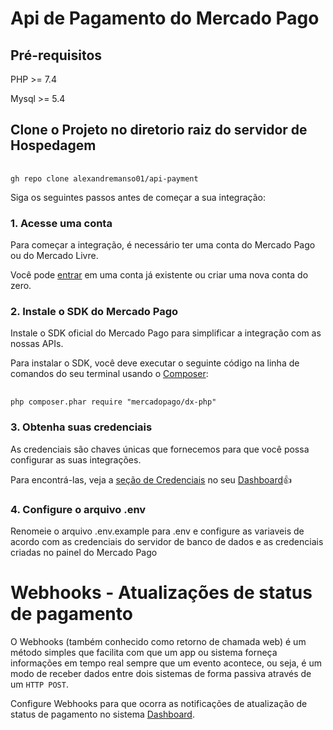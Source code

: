 # Api de Pagamento do Mercado Pago


## Pré-requisitos



PHP >= 7.4

Mysql >= 5.4


## Clone o Projeto no diretorio raiz do servidor de Hospedagem


<pre class="line-numbers language-php" tabindex="0">          <code id="code_1" class="language-php">
gh repo clone alexandremanso01/api-payment</span></code></pre>



Siga os seguintes passos antes de começar a sua integração:


### 1. Acesse uma conta

Para começar a integração, é necessário ter uma conta do Mercado Pago ou do Mercado Livre.

Você pode [entrar](https://www.mercadolivre.com/jms/mlb/lgz/msl/login/H4sIAAAAAAAEAzWNQU7EMBAE_9Jnk0hIe8BHPmJNnHFisDPWeIIXrfbvKAKOre6qfqDIlo9g343hwfdWcswGh1bIkmgNeYVHbXDo2fgvluWakFJlY-3wj0u08frOSfRSJSqd4UCn7SEVGfC_X3DIPfDdWA8qYfDylflq_4lN4LGbte7neYwxVdZIqzTaZIpSp0Vn-jhXmms-dnqJchiF19vbDU-HRN2CKcVPeNOTnz_j_vCy4wAAAA/user) em uma conta já existente ou criar uma nova conta do zero.


### 2. Instale o SDK do Mercado Pago

Instale o SDK oficial do Mercado Pago para simplificar a integração com as nossas APIs.

Para instalar o SDK, você deve executar o seguinte código na linha de comandos do seu terminal usando o [Composer](https://getcomposer.org/download):

<pre class="line-numbers language-php" tabindex="0">          <code id="code_1" class="language-php">
php composer<span class="token operator">.</span>phar <span class="token keyword">require</span> <span class="token string double-quoted-string">"mercadopago/dx-php"</span></code></pre>



### 3. Obtenha suas credenciais

As credenciais são chaves únicas que fornecemos para que você possa configurar as suas integrações.

Para encontrá-las, veja a [seção de Credenciais](https://www.mercadopago.com.br/developers/pt/docs/checkout-pro/additional-content/credentials) no seu [Dashboard](https://www.mercadopago.com.br/developers/pt/docs/checkout-pro/additional-content/dashboard/introduction)👍


### 4. Configure o arquivo .env

Renomeie o arquivo .env.example para .env e configure as variaveis de acordo com as credenciais do servidor de banco de dados e as credenciais criadas no painel do Mercado Pago



# Webhooks - Atualizações de status de pagamento

O Webhooks (também conhecido como retorno de chamada web) é um método simples que facilita com que um app ou sistema forneça informações em tempo real sempre que um evento acontece, ou seja, é um modo de receber dados entre dois sistemas de forma passiva através de um `HTTP POST`.

Configure Webhooks para que ocorra as notificações de atualização de status de pagamento no sistema [Dashboard](https://www.mercadopago.com.br/developers/pt/docs/checkout-pro/additional-content/dashboard/introduction).
